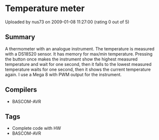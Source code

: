 # Temperature meter

Uploaded by nus73 on 2009-01-08 11:27:00 (rating 0 out of 5)

## Summary

A thermometer with an analogue instrument. The temperature is measured with a DS18S20 sensor. It has memory for max/min temperature. Pressing the button once makes the instrument show the highest measured temperature and wait for one second, then it falls to the lowest measured temperature waits for one second, then it shows the current temperature again. I use a Mega 8 with PWM output for the instrument.

## Compilers

- BASCOM-AVR

## Tags

- Complete code with HW
- BASCOM-AVR
